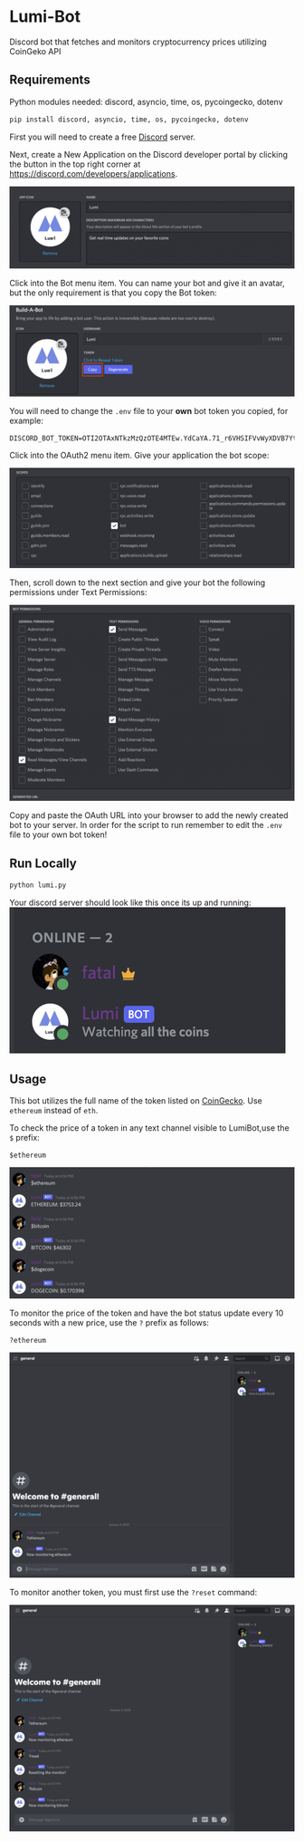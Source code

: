 # Lumi-Bot
Discord bot that fetches and monitors cryptocurrency prices utilizing CoinGeko API

## Requirements

Python modules needed: discord, asyncio, time, os, pycoingecko, dotenv

```bash
pip install discord, asyncio, time, os, pycoingecko, dotenv
```

First you will need to create a free [Discord](https://discord.com/) server. 

Next, create a New Application on the Discord developer portal by clicking the button in the top right corner at https://discord.com/developers/applications.

![Discord bot name](./.github/name.png)

Click into the Bot menu item. You can name your bot and give it an avatar, but the only requirement is that you copy the Bot token:

![Discord token copy](./.github/copy.png)

You will need to change the `.env` file to your **own** bot token you copied, for example: 

```
DISCORD_BOT_TOKEN=OTI2OTAxNTkzMzQzOTE4MTEw.YdCaYA.71_r6VHSIFVvWyXDVB7YtYbv4hQ
```

Click into the OAuth2 menu item. Give your application the bot scope:

![Discord scope](./.github/scope.png)

Then, scroll down to the next section and give your bot the following permissions under Text Permissions:

![Discord permissions](./.github/permissions.png)

Copy and paste the OAuth URL into your browser to add the newly created bot to your server. In order for the script to run remember to edit the `.env` file to your own bot token! 

## Run Locally
```bash
python lumi.py
```
Your discord server should look like this once its up and running:
![Discord init](./.github/init.png)

## Usage
This bot utilizes the full name of the token listed on [CoinGecko](https://www.coingecko.com/). Use `ethereum` instead of `eth`.

To check the price of a token in any text channel visible to LumiBot,use the `$` prefix: 
```
$ethereum
```
![Discord response](./.github/response.png)

To monitor the price of the token and have the bot status update every 10 seconds with a new price, use the `?` prefix as follows:
```
?ethereum
```
![Discord watching](./.github/watching.png)

To monitor another token, you must first use the `?reset` command:

![Discord reset](./.github/reset.png)

